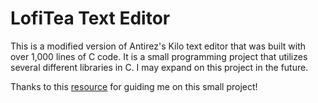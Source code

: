 # LofiTea Text Editor

This is a modified version of Antirez's Kilo text editor that was built with over 1,000 lines of C code.  It is a small programming project that utilizes several different libraries in C.  I may expand on this project in the future.

Thanks to this <a href = "https://viewsourcecode.org/snaptoken/kilo/index.html">resource</a> for guiding me on this small project!
